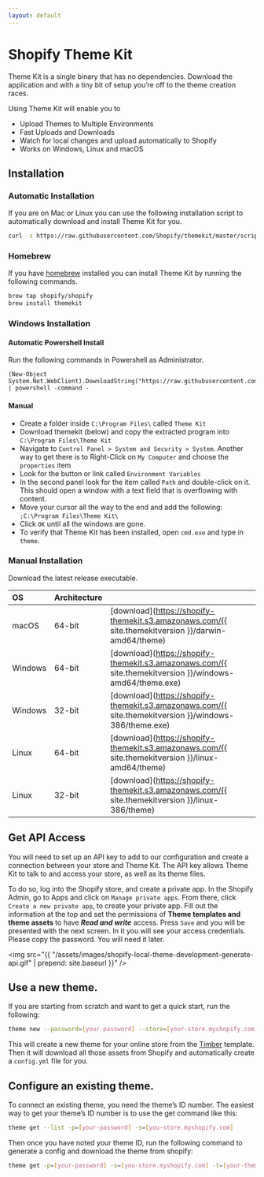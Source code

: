 ```yaml
---
layout: default
---
```

# Shopify Theme Kit

Theme Kit is a single binary that has no dependencies. Download the application
and with a tiny bit of setup you’re off to the theme creation races.

Using Theme Kit will enable you to

* Upload Themes to Multiple Environments
* Fast Uploads and Downloads
* Watch for local changes and upload automatically to Shopify
* Works on Windows, Linux and macOS

## Installation

### Automatic Installation

If you are on Mac or Linux you can use the following installation script to automatically download and install Theme Kit for you.

```bash
curl -s https://raw.githubusercontent.com/Shopify/themekit/master/scripts/install | sudo python
```

### Homebrew

If you have [homebrew](http://brew.sh/) installed you can install Theme Kit by running the following commands.

```bash
brew tap shopify/shopify
brew install themekit
```

### Windows Installation

#### Automatic Powershell Install
Run the following commands in Powershell as Administrator.
```
(New-Object System.Net.WebClient).DownloadString("https://raw.githubusercontent.com/Shopify/themekit/master/scripts/install.ps1") | powershell -command -
```

#### Manual
- Create a folder inside `C:\Program Files\` called `Theme Kit`
- Download themekit (below) and copy the extracted program into `C:\Program Files\Theme Kit`
- Navigate to `Control Panel > System and Security > System`. Another way to get there is to Right-Click on `My Computer` and choose the `properties` item
- Look for the button or link called `Environment Variables`
- In the second panel look for the item called `Path` and double-click on it. This should open a window with a text field that is overflowing with content.
- Move your cursor all the way to the end and add the following: `;C:\Program Files\Theme Kit\`
- Click `OK` until all the windows are gone.
- To verify that Theme Kit has been installed, open `cmd.exe` and type in `theme`.

### Manual Installation

Download the latest release executable.

| OS     | Architecture |          |
| :------| :------------| :------- |
| macOS  | 64-bit       |  [download](https://shopify-themekit.s3.amazonaws.com/{{ site.themekitversion }}/darwin-amd64/theme)
| Windows| 64-bit       |  [download](https://shopify-themekit.s3.amazonaws.com/{{ site.themekitversion }}/windows-amd64/theme.exe)
| Windows| 32-bit       |  [download](https://shopify-themekit.s3.amazonaws.com/{{ site.themekitversion }}/windows-386/theme.exe)
| Linux  | 64-bit       |  [download](https://shopify-themekit.s3.amazonaws.com/{{ site.themekitversion }}/linux-amd64/theme)
| Linux  | 32-bit       |  [download](https://shopify-themekit.s3.amazonaws.com/{{ site.themekitversion }}/linux-386/theme)

## Get API Access

You will need to set up an API key to add to our configuration and create a connection
between your store and Theme Kit. The API key allows Theme Kit to talk to and access
your store, as well as its theme files.

To do so, log into the Shopify store, and create a private app. In the Shopify
Admin, go to Apps and click on `Manage private apps`. From there, click `Create a
new private app`, to create your private app. Fill out the information at the top
and set the permissions of **Theme templates and theme assets** to have ***Read and write***
access. Press `Save` and you will be presented with the next screen. In it you will
see your access credentials. Please copy the password. You will need it later.

<img src="{{ "/assets/images/shopify-local-theme-development-generate-api.gif" | prepend: site.baseurl }}" />

## Use a new theme.

If you are starting from scratch and want to get a quick start, run the following:

```bash
theme new --password=[your-password] --store=[your-store.myshopify.com]
```

This will create a new theme for your online store from the [Timber](https://shopify.github.io/Timber/) template. Then
it will download all those assets from Shopify and automatically create a `config.yml` file for you.

## Configure an existing theme.

To connect an existing theme, you need the theme’s ID number. The easiest way to
get your theme’s ID number is to use the get command like this:

```bash
theme get --list -p=[your-password] -s=[you-store.myshopify.com]
```

Then once you have noted your theme ID, run the following command to generate a
config and download the theme from shopify:

```bash
theme get -p=[your-password] -s=[you-store.myshopify.com] -t=[your-theme-id]
```

